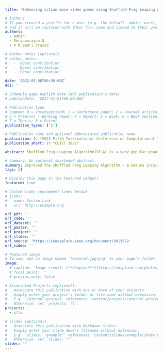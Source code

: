 ```yaml
---
title: 'Enhancing action maze video games using Shuffled Frog Leaping Algorithm'

# Authors
# If you created a profile for a user (e.g. the default `admin` user), write the username (folder name) here
# and it will be replaced with their full name and linked to their profile.
authors:
  - admin
  - Suryanarayan N
  - V R Badri Prasad

# Author notes (optional)
# author_notes:
#   - 'Equal contribution'
#   - 'Equal contribution'
#   - 'Equal contribution'

date: '2022-07-08T00:00:00Z'
doi: ''

# Schedule page publish date (NOT publication's date).
# publishDate: '2017-01-01T00:00:00Z'

# Publication type.
# Legend: 0 = Uncategorized; 1 = Conference paper; 2 = Journal article;
# 3 = Preprint / Working Paper; 4 = Report; 5 = Book; 6 = Book section;
# 7 = Thesis; 8 = Patent
publication_types: ['1']

# Publication name and optional abbreviated publication name.
publication: In *2022 Fifth International Conference on Computational Intelligence and Communication Technologies*
publication_short: In *CCICT 2022*

abstract: Shuffled Frog Leaping Algorithm(SFLA) is a very popular population-based meta-heuristic algorithm, created by Eusuff and Lansey in 2006. Because of its limited variables and easiness in implementation, it is used in memetics and particle swarm optimization to give several use cases. We believe one unexplored application of this algorithm is in video games, primarily in the genre of action based video games. They involve optimizations in path planning and navigation where SFLA can be utilized. We also believe these games can serve as simulations for real-life scenarios of navigation, thereby giving a virtual environment to enhance this algorithm further. Finally, we compare this method with popular nature based ones such as BFA and SPPSO algorithms and conclude on their optimization efficiency for action maze video games like Pac-Man.

# Summary. An optional shortened abstract.
summary: Improved the Shuffled Frog Leaping Algorithm - a nature inspired algorithm and shown it with application in Ms PacMan
tags: []

# Display this page in the Featured widget?
featured: true

# Custom links (uncomment lines below)
# links:
# - name: Custom Link
#   url: http://example.org

url_pdf: ''
url_code: ''
url_dataset: ''
url_poster: ''
url_project: ''
url_slides: ''
url_source: 'https://ieeexplore.ieee.org/document/9913572'
url_video: ''

# Featured image
# To use, add an image named `featured.jpg/png` to your page's folder.
image:
  # caption: 'Image credit: [**Unsplash**](https://unsplash.com/photos/pLCdAaMFLTE)'
  # focal_point: ''
  # preview_only: false

# Associated Projects (optional).
#   Associate this publication with one or more of your projects.
#   Simply enter your project's folder or file name without extension.
#   E.g. `internal-project` references `content/project/internal-project/index.md`.
#   Otherwise, set `projects: []`.
projects:
  - sfla

# Slides (optional).
#   Associate this publication with Markdown slides.
#   Simply enter your slide deck's filename without extension.
#   E.g. `slides: "example"` references `content/slides/example/index.md`.
#   Otherwise, set `slides: ""`.
slides: ""
---
```


<!-- {{% callout note %}}
Click the _Cite_ button above to demo the feature to enable visitors to import publication metadata into their reference management software.
{{% /callout %}} -->

<!-- {{% callout note %}}
Create your slides in Markdown - click the _Slides_ button to check out the example.
{{% /callout %}} -->

<!-- Supplementary notes can be added here, including [code, math, and images](https://wowchemy.com/docs/writing-markdown-latex/). -->
